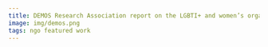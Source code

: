 ```yaml
---
title: DEMOS Research Association report on the LGBTI+ and women’s organizations and their struggle for peace in Turkey
image: img/demos.png
tags: ngo featured work 
---
```

